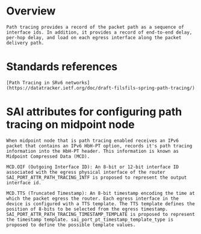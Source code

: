 # Overview #

    Path tracing provides a record of the packet path as a sequence of interface ids. In addition, it provides a record of end-to-end delay, per-hop delay, and load on each egress interface along the packet delivery path.

# Standards references #

    [Path Tracing in SRv6 networks](https://datatracker.ietf.org/doc/draft-filsfils-spring-path-tracing/)

# SAI attributes for configuring path tracing on midpoint node #

    When midpoint node that is path tracing enabled receives an IPv6 packet that contains an IPv6 HbH-PT option, records it's path tracing information into the HbH-PT header. This information is known as Midpoint Compressed Data (MCD).

    MCD.OIF (Outgoing Interface ID): An 8-bit or 12-bit interface ID associated with the egress physical interface of the router SAI_PORT_ATTR_PATH_TRACING_INTF is proposed to represent the output interface id.

    MCD.TTS (Truncated Timestamp): An 8-bit timestamp encoding the time at which the packet egress the router. Each egress interface in the device is configured with a TTS template. The TTS template defines the position of 8-bits to be selected from the egress timestamp. SAI_PORT_ATTR_PATH_TRACING_TIMESTAMP_TEMPLATE is proposed to represent the timestamp template. sai_port_pt_timestamp_template_type is proposed to define the possible template values.


